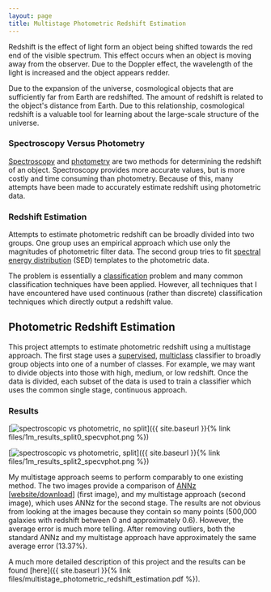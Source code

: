 ```yaml
---
layout: page
title: Multistage Photometric Redshift Estimation
---
```

Redshift is the effect of light form an object being shifted towards the red end of the visible spectrum. This effect occurs when an object is moving away from the observer. Due to the Doppler effect, the wavelength of the light is increased and the object appears redder.

Due to the expansion of the universe, cosmological objects that are sufficiently far from Earth are redshifted. The amount of redshift is related to the object's distance from Earth. Due to this relationship, cosmological redshift is a valuable tool for learning about the large-scale structure of the universe.

### Spectroscopy Versus Photometry
<a href="http://en.wikipedia.org/wiki/Astronomical_spectroscopy">Spectroscopy</a> and <a href="http://en.wikipedia.org/wiki/Photometric_redshift">photometry</a> are two methods for determining the redshift of an object. Spectroscopy provides more accurate values, but is more costly and time consuming than photometry. Because of this, many attempts have been made to accurately estimate redshift using photometric data.

###  Redshift Estimation
Attempts to estimate photometric redshift can be broadly divided into two groups. One group uses an empirical approach which use only the magnitudes of photometric filter data. The second group tries to fit <a href="http://en.wikipedia.org/wiki/Spectral_energy_distribution">spectral energy distribution</a> (SED) templates to the photometric data.

The problem is essentially a <a href="http://en.wikipedia.org/wiki/Statistical_classification">classification</a> problem and many common classification techniques have been applied. However, all techniques that I have encountered have used continuous (rather than discrete) classification techniques which directly output a redshift value.

## Photometric Redshift Estimation
This project attempts to estimate photometric redshift using a multistage approach. The first stage uses a <a href="http://en.wikipedia.org/wiki/Supervised_learning">supervised</a>, <a href="http://en.wikipedia.org/wiki/Multiclass_classification">multiclass</a> classifier to broadly group objects into one of a number of classes. For example, we may want to divide objects into those with high, medium, or low redshift. Once the data is divided, each subset of the data is used to train a classifier which uses the common single stage, continuous approach.

### Results

[<img src="{{ site.baseurl }}{% link files/1m_results_split0_specvphot.png %}" alt="spectroscopic vs photometric, no split" />]({{ site.baseurl }}{% link files/1m_results_split0_specvphot.png %})

[<img src="{{ site.baseurl }}{% link files/1m_results_split2_specvphot.png %}" alt="spectroscopic vs photometric, split" />]({{ site.baseurl }}{% link files/1m_results_split2_specvphot.png %})

My multistage approach seems to perform comparably to one existing method. The two images provide a comparison of <a href="http://xxx.lanl.gov/abs/astro-ph/0311058">ANNz</a> [<a href="http://www.homepages.ucl.ac.uk/~ucapola/annz.html">website/download</a>] (first image), and my multistage approach (second image), which uses ANNz for the second stage. The results are not obvious from looking at the images because they contain so many points (500,000 galaxies with redshift between 0 and approximately 0.6). However, the average error is much more telling. After removing outliers, both the standard ANNz and my multistage approach have approximately the same average error (13.37%).

A much more detailed description of this project and the results can be found [here]({{ site.baseurl }}{% link files/multistage_photometric_redshift_estimation.pdf %}).
